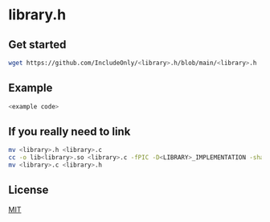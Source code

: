 # library.h

## Get started

```bash
wget https://github.com/IncludeOnly/<library>.h/blob/main/<library>.h
```

## Example

```c
<example code>
```

## If you really need to link

```bash
mv <library>.h <library>.c
cc -o lib<library>.so <library>.c -fPIC -D<LIBRARY>_IMPLEMENTATION -shared
mv <library>.c <library>.h
```

## License

[MIT](./LICENSE)
